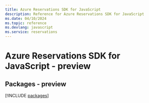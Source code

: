 ```yaml
---
title: Azure Reservations SDK for JavaScript
description: Reference for Azure Reservations SDK for JavaScript
ms.date: 04/10/2024
ms.topic: reference
ms.devlang: javascript
ms.service: reservations
---
```

# Azure Reservations SDK for JavaScript - preview
## Packages - preview
[!INCLUDE [packages](reservations-index.md)]
